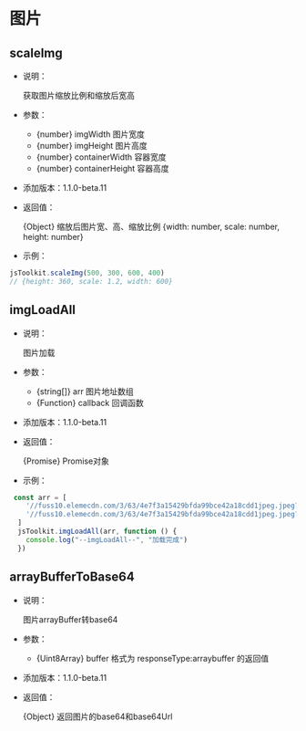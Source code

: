 # 图片

## scaleImg

- 说明：

  获取图片缩放比例和缩放后宽高

- 参数：

  - {number} imgWidth  图片宽度
  - {number} imgHeight 图片高度
  - {number} containerWidth 容器宽度
  - {number} containerHeight 容器高度

- 添加版本：1.1.0-beta.11

- 返回值：

  {Object} 缩放后图片宽、高、缩放比例 {width: number, scale: number, height: number}

- 示例：

```js
jsToolkit.scaleImg(500, 300, 600, 400)
// {height: 360, scale: 1.2, width: 600}
```

## imgLoadAll

- 说明：

  图片加载

- 参数：

  - {string[]} arr 图片地址数组
  - {Function} callback  回调函数

- 添加版本：1.1.0-beta.11

- 返回值：

  {Promise} Promise对象

- 示例：

```js
 const arr = [
    '//fuss10.elemecdn.com/3/63/4e7f3a15429bfda99bce42a18cdd1jpeg.jpeg?imageMogr2/thumbnail/360x360/format/webp/quality/100',
    '//fuss10.elemecdn.com/3/63/4e7f3a15429bfda99bce42a18cdd1jpeg.jpeg?imageMogr2/thumbnail/360x360/format/webp/quality/100'
  ]
  jsToolkit.imgLoadAll(arr, function () {
    console.log("--imgLoadAll--", "加载完成")
  })
```
## arrayBufferToBase64

- 说明：

  图片arrayBuffer转base64

- 参数：

  - {Uint8Array} buffer 格式为 responseType:arraybuffer 的返回值

- 添加版本：1.1.0-beta.11

- 返回值：

  {Object} 返回图片的base64和base64Url

